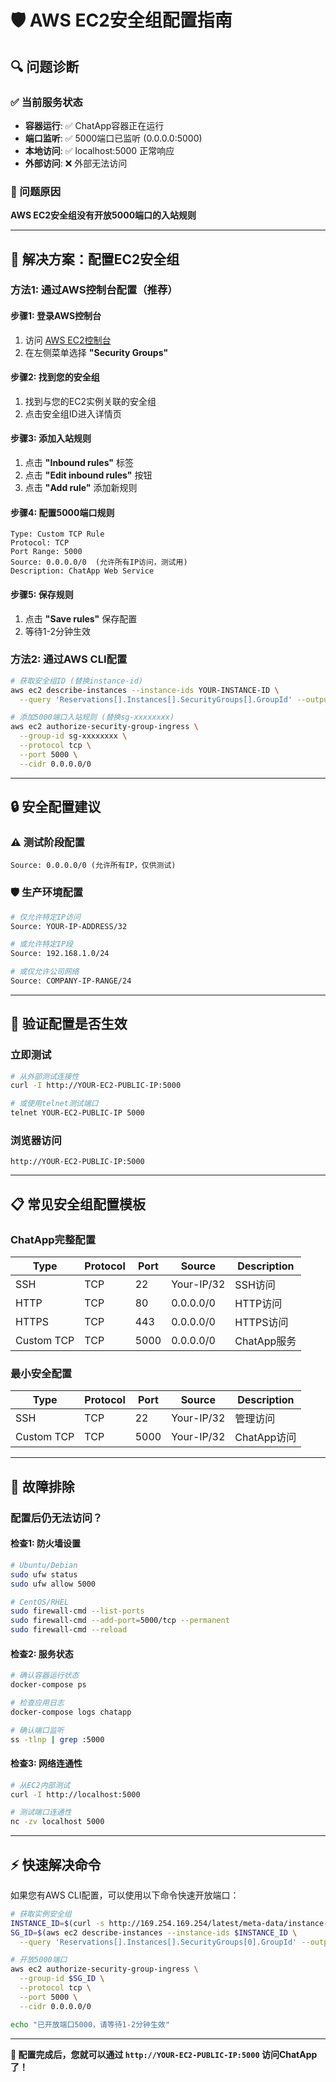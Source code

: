 # 🛡️ AWS EC2安全组配置指南

## 🔍 问题诊断

### ✅ 当前服务状态
- **容器运行**: ✅ ChatApp容器正在运行
- **端口监听**: ✅ 5000端口已监听 (0.0.0.0:5000)  
- **本地访问**: ✅ localhost:5000 正常响应
- **外部访问**: ❌ 外部无法访问

### 🎯 问题原因
**AWS EC2安全组没有开放5000端口的入站规则**

---

## 🚀 解决方案：配置EC2安全组

### 方法1: 通过AWS控制台配置（推荐）

#### 步骤1: 登录AWS控制台
1. 访问 [AWS EC2控制台](https://console.aws.amazon.com/ec2/)
2. 在左侧菜单选择 **"Security Groups"**

#### 步骤2: 找到您的安全组
1. 找到与您的EC2实例关联的安全组
2. 点击安全组ID进入详情页

#### 步骤3: 添加入站规则
1. 点击 **"Inbound rules"** 标签
2. 点击 **"Edit inbound rules"** 按钮
3. 点击 **"Add rule"** 添加新规则

#### 步骤4: 配置5000端口规则
```
Type: Custom TCP Rule
Protocol: TCP
Port Range: 5000
Source: 0.0.0.0/0  (允许所有IP访问，测试用)
Description: ChatApp Web Service
```

#### 步骤5: 保存规则
1. 点击 **"Save rules"** 保存配置
2. 等待1-2分钟生效

### 方法2: 通过AWS CLI配置

```bash
# 获取安全组ID (替换instance-id)
aws ec2 describe-instances --instance-ids YOUR-INSTANCE-ID \
  --query 'Reservations[].Instances[].SecurityGroups[].GroupId' --output text

# 添加5000端口入站规则 (替换sg-xxxxxxxx)
aws ec2 authorize-security-group-ingress \
  --group-id sg-xxxxxxxx \
  --protocol tcp \
  --port 5000 \
  --cidr 0.0.0.0/0
```

---

## 🔒 安全配置建议

### ⚠️ 测试阶段配置
```
Source: 0.0.0.0/0 (允许所有IP，仅供测试)
```

### 🛡️ 生产环境配置
```bash
# 仅允许特定IP访问
Source: YOUR-IP-ADDRESS/32

# 或允许特定IP段
Source: 192.168.1.0/24

# 或仅允许公司网络
Source: COMPANY-IP-RANGE/24
```

---

## 🧪 验证配置是否生效

### 立即测试
```bash
# 从外部测试连接性
curl -I http://YOUR-EC2-PUBLIC-IP:5000

# 或使用telnet测试端口
telnet YOUR-EC2-PUBLIC-IP 5000
```

### 浏览器访问
```
http://YOUR-EC2-PUBLIC-IP:5000
```

---

## 📋 常见安全组配置模板

### ChatApp完整配置
| Type | Protocol | Port | Source | Description |
|------|----------|------|--------|-------------|
| SSH | TCP | 22 | Your-IP/32 | SSH访问 |
| HTTP | TCP | 80 | 0.0.0.0/0 | HTTP访问 |
| HTTPS | TCP | 443 | 0.0.0.0/0 | HTTPS访问 |
| Custom TCP | TCP | 5000 | 0.0.0.0/0 | ChatApp服务 |

### 最小安全配置
| Type | Protocol | Port | Source | Description |
|------|----------|------|--------|-------------|
| SSH | TCP | 22 | Your-IP/32 | 管理访问 |
| Custom TCP | TCP | 5000 | Your-IP/32 | ChatApp访问 |

---

## 🐛 故障排除

### 配置后仍无法访问？

#### 检查1: 防火墙设置
```bash
# Ubuntu/Debian
sudo ufw status
sudo ufw allow 5000

# CentOS/RHEL
sudo firewall-cmd --list-ports
sudo firewall-cmd --add-port=5000/tcp --permanent
sudo firewall-cmd --reload
```

#### 检查2: 服务状态
```bash
# 确认容器运行状态
docker-compose ps

# 检查应用日志
docker-compose logs chatapp

# 确认端口监听
ss -tlnp | grep :5000
```

#### 检查3: 网络连通性
```bash
# 从EC2内部测试
curl -I http://localhost:5000

# 测试端口连通性
nc -zv localhost 5000
```

---

## ⚡ 快速解决命令

如果您有AWS CLI配置，可以使用以下命令快速开放端口：

```bash
# 获取实例安全组
INSTANCE_ID=$(curl -s http://169.254.169.254/latest/meta-data/instance-id)
SG_ID=$(aws ec2 describe-instances --instance-ids $INSTANCE_ID \
  --query 'Reservations[].Instances[].SecurityGroups[0].GroupId' --output text)

# 开放5000端口
aws ec2 authorize-security-group-ingress \
  --group-id $SG_ID \
  --protocol tcp \
  --port 5000 \
  --cidr 0.0.0.0/0

echo "已开放端口5000，请等待1-2分钟生效"
```

---

**🎯 配置完成后，您就可以通过 `http://YOUR-EC2-PUBLIC-IP:5000` 访问ChatApp了！**
